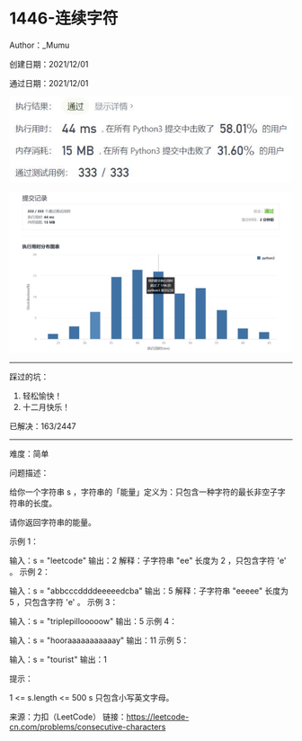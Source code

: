 # 1446-连续字符

Author：_Mumu

创建日期：2021/12/01

通过日期：2021/12/01

![](./通过截图2.jpg)

![](./通过截图1.jpg)

*****

踩过的坑：

1. 轻松愉快！
2. 十二月快乐！

已解决：163/2447

*****

难度：简单

问题描述：

给你一个字符串 s ，字符串的「能量」定义为：只包含一种字符的最长非空子字符串的长度。

请你返回字符串的能量。

 

示例 1：

输入：s = "leetcode"
输出：2
解释：子字符串 "ee" 长度为 2 ，只包含字符 'e' 。
示例 2：

输入：s = "abbcccddddeeeeedcba"
输出：5
解释：子字符串 "eeeee" 长度为 5 ，只包含字符 'e' 。
示例 3：

输入：s = "triplepillooooow"
输出：5
示例 4：

输入：s = "hooraaaaaaaaaaay"
输出：11
示例 5：

输入：s = "tourist"
输出：1


提示：

1 <= s.length <= 500
s 只包含小写英文字母。

来源：力扣（LeetCode）
链接：https://leetcode-cn.com/problems/consecutive-characters
